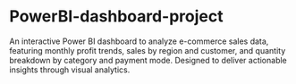 # PowerBI-dashboard-project
An interactive Power BI dashboard to analyze e-commerce sales data, featuring monthly profit trends, sales by region and customer, and quantity breakdown by category and payment mode. Designed to deliver actionable insights through visual analytics.

